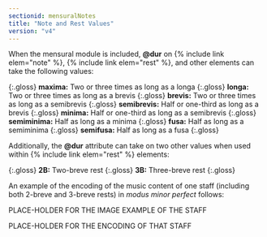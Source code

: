 ```yaml
---
sectionid: mensuralNotes
title: "Note and Rest Values"
version: "v4"
---
```


When the mensural module is included, **@dur** on {% include link elem="note" %}, {% include link elem="rest" %}, and other elements can take the following values:

{:.gloss}
**maxima:** Two or three times as long as a longa
{:.gloss}
**longa:** Two or three times as long as a brevis
{:.gloss}
**brevis:** Two or three times as long as a semibrevis
{:.gloss}
**semibrevis:** Half or one-third as long as a brevis
{:.gloss}
**minima:** Half or one-third as long as a semibrevis
{:.gloss}
**semiminima:** Half as long as a minima
{:.gloss}
**fusa:** Half as long as a semiminima
{:.gloss}
**semifusa:** Half as long as a fusa
{:.gloss}

Additionally, the **@dur** attribute can take on two other values when used within {% include link elem="rest" %} elements:

{:.gloss}
**2B:** Two-breve rest
{:.gloss}
**3B:** Three-breve rest
{:.gloss}

An example of the encoding of the music content of one staff (including both 2-breve and 3-breve rests) in *modus minor perfect* follows:

PLACE-HOLDER FOR THE IMAGE EXAMPLE OF THE STAFF

PLACE-HOLDER FOR THE ENCODING OF THAT STAFF
